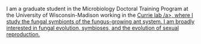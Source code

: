 I am a graduate student in the Microbiology Doctoral Training Program at the University of Wisconsin-Madison working in the <a href="https://currielab.wisc.edu/" target="_blank">Currie lab /a>, where I study the fungal symbionts of the fungus-growing ant system. I am broadly interested in fungal evolution, symbioses, and the evolution of sexual reproduction. 
